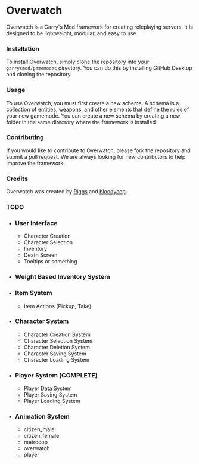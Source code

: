 # Overwatch

Overwatch is a Garry's Mod framework for creating roleplaying servers. It is designed to be lightweight, modular, and easy to use.

### Installation

To install Overwatch, simply clone the repository into your `garrysmod/gamemodes` directory. You can do this by installing GitHub Desktop and cloning the repository.

### Usage

To use Overwatch, you must first create a new schema. A schema is a collection of entities, weapons, and other elements that define the rules of your new gamemode. You can create a new schema by creating a new folder in the same directory where the framework is installed.

### Contributing

If you would like to contribute to Overwatch, please fork the repository and submit a pull request. We are always looking for new contributors to help improve the framework.

### Credits

Overwatch was created by [Riggs](https://github.com/riggs9162) and [bloodycop](https://github.com/bloodycop6385).

### TODO
- ### User Interface
    - Character Creation
    - Character Selection
    - Inventory
    - Death Screen
    - Tooltips or something
- ### Weight Based Inventory System
- ### Item System
    - Item Actions (Pickup, Take)
- ### Character System
    - Character Creation System
    - Character Selection System
    - Character Deletion System
    - Character Saving System
    - Character Loading System
- ### Player System (COMPLETE)
    - Player Data System
    - Player Saving System
    - Player Loading System
- ### Animation System
    - citizen_male
    - citizen_female
    - metrocop
    - overwatch
    - player
